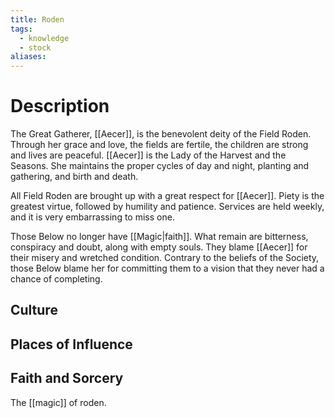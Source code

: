 ```yaml
---
title: Roden
tags:
  - knowledge
  - stock
aliases:
---
```


# Description
The Great Gatherer, [[Aecer]], is the benevolent deity of the Field Roden. Through her grace and love, the fields are fertile, the children are strong and lives are peaceful. [[Aecer]] is the Lady of the Harvest and the Seasons. She maintains the proper cycles of day and night, planting and gathering, and birth and death.

All Field Roden are brought up with a great respect for [[Aecer]]. Piety is the greatest virtue, followed by humility and patience. Services are held weekly, and it is very embarrassing to miss one.

Those Below no longer have [[Magic|faith]]. What remain are bitterness, conspiracy and doubt, along with empty souls. They blame [[Aecer]] for their misery and wretched condition. Contrary to the beliefs of the Society, those Below blame her for committing them to a vision that they never had a chance of completing.

## Culture


## Places of Influence


## Faith and Sorcery
The [[magic]] of roden.